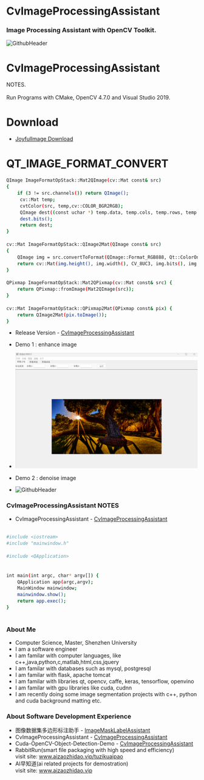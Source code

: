 # CvImageProcessingAssistant
### Image Processing Assistant with OpenCV Toolkit.

![GithubHeader](https://user-images.githubusercontent.com/37477845/92315782-e1255d80-f025-11ea-80e0-e62fc08c7a1e.gif)
# CvImageProcessingAssistant
NOTES. <br><br>
Run Programs with CMake, OpenCV 4.7.0 and Visual Studio 2019. 

# Download 
- [JoyfulImage Download](https://github.com/Think-Big-Do-Small/CvImageProcessingAssistant/releases/download/v1.0/JoyfulImage-v1.0-x86-x64-setup.exe)
  
# QT_IMAGE_FORMAT_CONVERT
```bash 
QImage ImageFormatOpStack::Mat2QImage(cv::Mat const& src)
{
    if (3 != src.channels()) return QImage();
     cv::Mat temp; 
     cvtColor(src, temp,cv::COLOR_BGR2RGB); 
     QImage dest((const uchar *) temp.data, temp.cols, temp.rows, temp.step, QImage::Format_RGB888);
     dest.bits(); 
     return dest;
}

cv::Mat ImageFormatOpStack::QImage2Mat(QImage const& src)
{
    QImage img = src.convertToFormat(QImage::Format_RGB888, Qt::ColorOnly).rgbSwapped();
    return cv::Mat(img.height(), img.width(), CV_8UC3, img.bits(), img.bytesPerLine()).clone();
}

QPixmap ImageFormatOpStack::Mat2QPixmap(cv::Mat const& src) {
    return QPixmap::fromImage(Mat2QImage(src));
}

cv::Mat ImageFormatOpStack::QPixmap2Mat(QPixmap const& pix) {
    return QImage2Mat(pix.toImage());
}
```

- Release Version - [CvImageProcessingAssistant](https://github.com/Think-Big-Do-Small/CvImageProcessingAssistant/tree/main/Release)

- Demo 1 : enhance image 
- ![GithubHeader](https://github.com/Think-Big-Do-Small/CvImageProcessingAssistant/blob/main/demos/test_demo.gif) <br>
- Demo 2 : denoise image 
- ![GithubHeader](https://github.com/Think-Big-Do-Small/CvImageProcessingAssistant/blob/main/demos/test_denoise_demo.gif)




### CvImageProcessingAssistant NOTES  
- CvImageProcessingAssistant - [CvImageProcessingAssistant](https://github.com/Think-Big-Do-Small/CvImageProcessingAssistant/blob/main/main.cpp)
```bash

#include <iostream>
#include "mainwindow.h"

#include <QApplication>


int main(int argc, char* argv[]) {
    QApplication app(argc,argv); 
    MainWindow mainwindow; 
    mainwindow.show(); 
    return app.exec();
}



```

### About Me 
- Computer Science, Master, Shenzhen University
- I am a software engineer 
- I am familar with computer languages, like c++,java,python,c,matlab,html,css,jquery
- I am familar with databases such as mysql, postgresql
- I am familar with flask, apache tomcat
- I am familar with libraries qt, opencv, caffe, keras, tensorflow, openvino
- I am familar with gpu libraries like cuda, cudnn
- I am recently doing some image segmentation projects with c++, python and cuda background matting etc. <br> 

### About Software Development Experience
- 图像数据集多边形标注助手 - [ImageMaskLabelAssistant](https://github.com/Think-Big-Do-Small/ImageMaskLabelAssistant)
- CvImageProcessingAssistant - [CvImageProcessingAssistant](https://github.com/Think-Big-Do-Small/CvImageProcessingAssistant) <br>
- Cuda-OpenCV-Object-Detection-Demo - [CvImageProcessingAssistant](https://github.com/Think-Big-Do-Small/Cuda-OpenCV-Object-Detection-Demo)<br> 
- RabbitRun(smart file packaging with high speed and efficiency)  <br> 
visit site: www.aizaozhidao.vip/tuzikuaipao 
- AI早知道(ai related projects for demostration) <br> 
visit site: www.aizaozhidao.vip 

